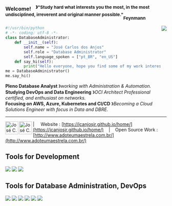 ### Welcome! &nbsp;&nbsp;<sup> &#12299;"Study hard what interests you the most, in the most undisciplined, irreverent and original manner possible."</sup><sub>Feynmann</sub>
<img align=right src="https://img.icons8.com/plasticine/100/000000/rick-sanchez.png"/>


```python
#!/usr/bin/python
# -*- coding: utf-8 -*-
class DatabaseAdministrator:
    def __init__(self):
        self.name = "José Carlos dos Anjos"
        self.role = "Database Administrator"
        self.language_spoken = ["pt_BR", "en_US"]
    def say_hi(self):
        print("Hello everyone, hope you find some of my work interesting.")
me = DatabaseAdministrator()
me.say_hi()
```


**Pleno Database Analyst** &#12299;_working with Administration & Automation._
<br/>
**Studying DevOps and Data Engineering** &#12299;_OCI Architect Professional certified, and enthusiast on networks._
<br/>
**Focusing on AWS, Azure, Kubernetes and CI/CD** &#12299;_Becoming a Cloud Solutions Engineer with focus in Data and DBRE._

----

<a href="mailto:josec.dosanjos@gmail.com">
  <img align="left" alt="José C. Instagram" width="40px" src="https://img.icons8.com/dusk/64/000000/gmail.png" />
</a>
<a href="https://www.linkedin.com/in/josecarlosdosanjosjr/">
  <img align="left" alt="José C. LinkedIn" width="40px" src="https://img.icons8.com/dusk/64/000000/linkedin--v1.png" />
</a>

| &nbsp;&nbsp;&nbsp; Website : [https://jcanjosjr.github.io/home/](https://jcanjosjr.github.io/home/) &nbsp;&nbsp;&nbsp;|&nbsp;&nbsp;&nbsp; Open Source Work : [http://www.adoteumaestrela.com.br/](http://www.adoteumaestrela.com.br/)

## Tools for Development
<p>
<img src="https://img.icons8.com/officel/64/console.png"/>
<img src="https://img.icons8.com/dusk/64/000000/python.png"/>
<img src="https://img.icons8.com/dusk/64/000000/java-coffee-cup-logo.png"/>
</p>
  
## Tools for Database Administration, DevOps
<p>
<img src="https://img.icons8.com/plasticine/90/000000/oracle-linux.png"/>
<img src="https://img.icons8.com/plasticine/90/000000/oracle-pl-sql--v3.png"/>
<img src="https://img.icons8.com/plasticine/90/000000/skydrive.png"/>
<img src="https://img.icons8.com/plasticine/90/000000/linux-client.png"/>
<img src="https://img.icons8.com/plasticine/90/000000/windows-client.png"/>
<img src="https://img.icons8.com/plasticine/90/000000/logs-folder.png"/>
</p>

